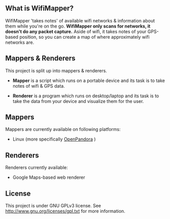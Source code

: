 ## What is WifiMapper?

WifiMapper 'takes notes' of available wifi networks & information about them while you're on the go. **WifiMapper only scans for networks, it doesn't do any packet capture.**
Aside of wifi, it takes notes of your GPS-based position, so you can create a map of where approximately wifi networks are.

## Mappers & Renderers

This project is split up into mappers & renderers. 

+ **Mapper** is a script which runs on a portable device and its task is to take notes of wifi & GPS data.

+ **Renderer** is a program which runs on desktop/laptop and its task is to take the data from your device and visualize them for the user.

## Mappers

Mappers are currently available on following platforms:

+ Linux (more specifically [OpenPandora](http://openpandora.org) )

## Renderers

Renderers currently available:

+ Google Maps-based web renderer

## License

This project is under GNU GPLv3 license. See http://www.gnu.org/licenses/gpl.txt for more information.
